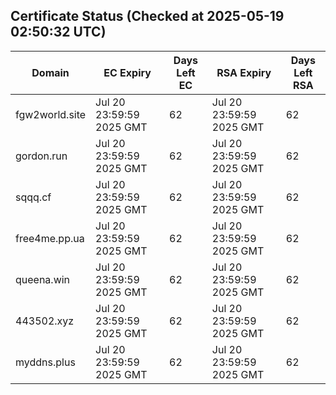 ## Certificate Status (Checked at 2025-05-19 02:50:32 UTC)
| Domain | EC Expiry | Days Left EC | RSA Expiry | Days Left RSA |
|--------|-----------|-------------|------------|--------------|
| fgw2world.site | Jul 20 23:59:59 2025 GMT | 62 | Jul 20 23:59:59 2025 GMT | 62 |
| gordon.run | Jul 20 23:59:59 2025 GMT | 62 | Jul 20 23:59:59 2025 GMT | 62 |
| sqqq.cf | Jul 20 23:59:59 2025 GMT | 62 | Jul 20 23:59:59 2025 GMT | 62 |
| free4me.pp.ua | Jul 20 23:59:59 2025 GMT | 62 | Jul 20 23:59:59 2025 GMT | 62 |
| queena.win | Jul 20 23:59:59 2025 GMT | 62 | Jul 20 23:59:59 2025 GMT | 62 |
| 443502.xyz | Jul 20 23:59:59 2025 GMT | 62 | Jul 20 23:59:59 2025 GMT | 62 |
| myddns.plus | Jul 20 23:59:59 2025 GMT | 62 | Jul 20 23:59:59 2025 GMT | 62 |

